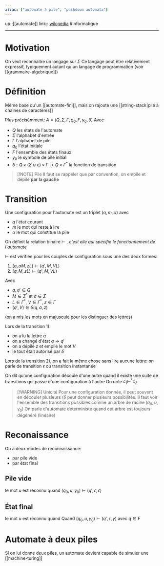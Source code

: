 ```yaml
---
alias: ["automate à pile", "pushdown automata"]
---
```

up::[[automate]]
link:: [wikipedia](https://fr.wikipedia.org/wiki/Automate_%C3%A0_pile)
#informatique 

---

# Motivation
On veut reconnaitre un langage sur $\Sigma$
Ce langage peut être relativement expressif, typiquement autant qu'un langage de programmation (voir [[grammaire-algebrique]])

# Définition

Même base qu'un [[automate-fini]], mais on rajoute une [[string-stack|pile à chaines de caractères]]

Plus précisémment:
$A=(Q, \Sigma, \Gamma, q_0, F, \gamma_0, \delta)$
Avec
- $Q$ les états de l'automate
- $\Sigma$ l'alphabet d'entrée
- $\Gamma$ l'alphabet de pile
- $q_0$ l'état initiale
- $F$ l'ensemble des états finaux
- $\gamma_0$ le symbole de pile initial
- $\delta: Q\times (\Sigma \cup \varepsilon) \times \Gamma \to Q \times \Gamma^*$ la fonction de transition


> [!NOTE] Pile
> Il faut se rappeler que par convention, on empile et dépile **par la gauche**


# Transition
Une configuration pour l'automate est un triplet $(q, m, \alpha)$ avec
- $q$ l'état courant
- $m$ le mot qui reste à lire
- $\alpha$ le mot qui constitue la pile

On définit la relation binaire $\vdash$ , *c'est elle qui spécifie le fonctionnement de l'automate*

$\vdash$ est vérifiée pour les couples de configuration sous une des deux formes:

1) $(q, aM, zL) \vdash (q', M, VL)$
2) $(q, M, zL) \vdash (q', M, VL)$

Avec
- $q, q' \in Q$
- $M \in \Sigma^*$ et $a \in \Sigma$
- $L \in \Gamma^*$, $V \in \Gamma^*$, $z \in \Gamma$
- $(q', V) \in \delta(q, a, z)$

(on a mis les mots en majuscule pour les distinguer des lettres)

Lors de la transition 1):
- on a lu la lettre $a$
- on a changé d'état $q \to q'$
- on a dépilé $z$ et empilé le mot $V$
- le tout était autorisé par $\delta$

Lors de la transition 2), on a fait la même chose sans lire aucune lettre: on parle de transition $\epsilon$ ou transition instantanée


On dit qu'une configuration découle d'une autre quand il existe une suite de transitions qui passe d'une configuration à l'autre
On note $c_1 \vdash^* c_2$


> [!WARNING] Unicité
> Pour une configuration donnée, il peut souvent en découler plusieurs ($\delta$ peut donner plusieurs possibilités.
> Il faut voir l'ensemble des transitions possibles comme un arbre de racine $(q_0, u, \gamma_0)$
> On parle d'automate déterministe quand cet arbre est toujours dégénéré (linéaire)

# Reconaissance
On a deux modes de reconnaissance:
- par pile vide
- par état final

## Pile vide
le mot $u$ est reconnu quand
$(q_0, u, \gamma_0) \vdash (q', \epsilon, \epsilon)$

## État final
le mot $u$ est reconnu quand
Quand $(q_0, u, \gamma_0) \vdash (q', \epsilon, \gamma)$ avec $q \in F$

# Automate à deux piles
Si on lui donne deux piles, un automate devient capable de simuler une [[machine-turing]]